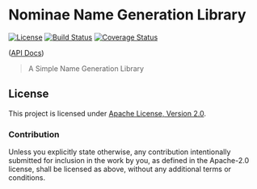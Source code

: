 # Nominae Name Generation Library

[![License](https://img.shields.io/badge/License-Apache%202.0-blue.svg)](https://opensource.org/licenses/Apache-2.0)
[![Build Status](https://travis-ci.org/huhlig/nominae-rs.svg?branch=master)](https://travis-ci.org/huhlig/nominae-rs)
[![Coverage Status](https://coveralls.io/repos/github/huhlig/nominae-rs/badge.svg?branch=master)](https://coveralls.io/github/huhlig/nominae-rs?branch=master)

([API Docs])

> A Simple Name Generation Library

## License

This project is licensed under [Apache License, Version 2.0](http://www.apache.org/licenses/LICENSE-2.0).

### Contribution

Unless you explicitly state otherwise, any contribution intentionally submitted for inclusion in the work by you, as 
defined in the Apache-2.0 license, shall be licensed as above, without any additional terms or conditions.

[API Docs]: https://huhlig.github.io/nominae-rs/